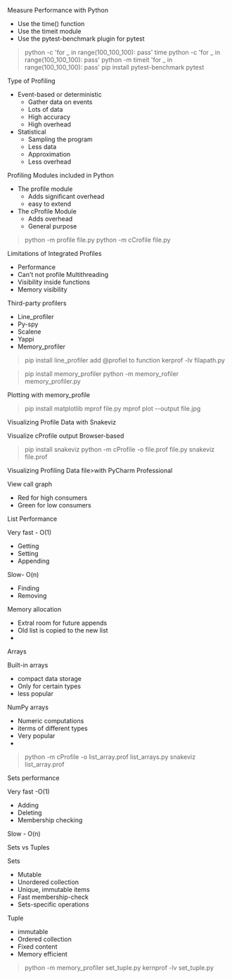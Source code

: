 Measure Performance with Python

+ Use the time() function
+ Use the timeit module
+ Use the pytest-benchmark plugin for pytest


> python -c 'for _ in range(100_100_100): pass'
> time python -c 'for _ in range(100_100_100): pass'
> python -m timeit  'for _ in range(100_100_100): pass'
> pip install pytest-benchmark
> pytest


Type of Profiling

+ Event-based or deterministic
  + Gather data on events
  + Lots of data
  + High accuracy
  + High overhead
+ Statistical
  + Sampling the program
  + Less data
  + Approximation
  + Less overhead


Profiling Modules included in Python

+ The profile module 
  + Adds significant overhead 
  + easy to extend
+ The cProfile Module
  + Adds overhead
  + General purpose

> python -m profile file.py
> python -m cCrofile file.py

Limitations of Integrated Profiles

+ Performance
+ Can't not profile Multithreading
+ Visibility inside functions 
+ Memory visibility


Third-party profilers

+ Line_profiler
+ Py-spy
+ Scalene
+ Yappi
+ Memory_profiler


> pip install line_profiler
> add @profiel to function
> kerprof -lv filapath.py

> pip install memory_profiler
> python -m memory_rofiler  memory_profiler.py

Plotting with memory_profile

> pip install matplotlib
> mprof file.py
> mprof plot --output file.jpg

Visualizing Profile Data with Snakeviz

Visualize cProfile output
Browser-based

> pip install snakeviz
> python -m cProfile -o file.prof file.py
> snakeviz file.prof

Visualizing Profiling Data file>with PyCharm Professional

View call graph
+ Red for high consumers
+ Green for low consumers


List Performance

Very fast - O(1)

+ Getting
+ Setting
+ Appending


Slow- O(n)

+ Finding
+ Removing


Memory allocation

- Extral room for future appends
- Old list is copied to the new list
-

Arrays

Built-in arrays

+ compact data storage
+ Only for certain types 
+ less popular


NumPy arrays

+ Numeric computations
+ iterms of different types
+ Very popular
+
> python -m cProfile -o list_array.prof list_arrays.py
> snakeviz list_array.prof

Sets performance

Very fast -O(1)

+ Adding
+ Deleting
+ Membership checking


Slow - O(n)



Sets vs Tuples

Sets

+ Mutable
+ Unordered collection
+ Unique, immutable items
+ Fast membership-check
+ Sets-specific operations


Tuple

+ immutable
+ Ordered collection
+ Fixed content
+ Memory efficient


> python -m memory_profiler set_tuple.py
> kernprof -lv set_tuple.py
